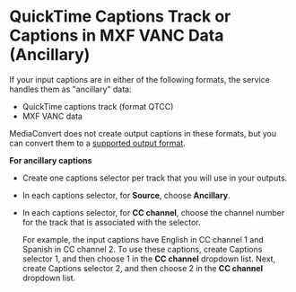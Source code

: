 # QuickTime Captions Track or Captions in MXF VANC Data \(Ancillary\)<a name="ancillary"></a>

If your input captions are in either of the following formats, the service handles them as "ancillary" data:
+ QuickTime captions track \(format QTCC\)
+ MXF VANC data

MediaConvert does not create output captions in these formats, but you can convert them to a [supported output format](captions-support-tables-by-container-type.md)\.

**For ancillary captions**
+ Create one captions selector per track that you will use in your outputs\.
+ In each captions selector, for **Source**, choose **Ancillary**\.
+ In each captions selector, for **CC channel**, choose the channel number for the track that is associated with the selector\.

  For example, the input captions have English in CC channel 1 and Spanish in CC channel 2\. To use these captions, create Captions selector 1, and then choose 1 in the **CC channel** dropdown list\. Next, create Captions selector 2, and then choose 2 in the **CC channel** dropdown list\.